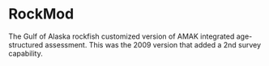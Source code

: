 RockMod
=======

The Gulf of Alaska rockfish customized version of AMAK integrated age-structured assessment. This was the 2009 version that added a 2nd survey capability. 

